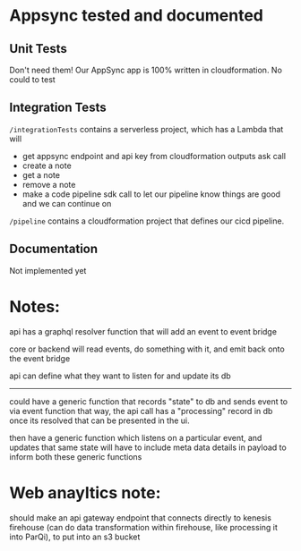 # Appsync tested and documented

## Unit Tests

Don't need them! Our AppSync app is 100% written in cloudformation. No could to test

## Integration Tests

`/integrationTests` contains a serverless project, which has a Lambda that will

-   get appsync endpoint and api key from cloudformation outputs ask call
-   create a note
-   get a note
-   remove a note
-   make a code pipeline sdk call to let our pipeline know things are good and we can continue on

`/pipeline` contains a cloudformation project that defines our cicd pipeline.

## Documentation

Not implemented yet

# Notes:

api has a graphql resolver function that will add an event to event bridge

core or backend will read events, do something with it, and emit back onto the event bridge

api can define what they want to listen for and update its db

---

could have a generic function that records "state" to db and sends event to via event function
that way, the api call has a "processing" record in db once its resolved that can be presented in the ui.

then have a generic function which listens on a particular event, and updates that same state
will have to include meta data details in payload to inform both these generic functions

# Web anayltics note:

should make an api gateway endpoint that connects
directly to kenesis firehouse (can do data transformation within firehouse, like processing
it into ParQi),
to put into an s3 bucket
